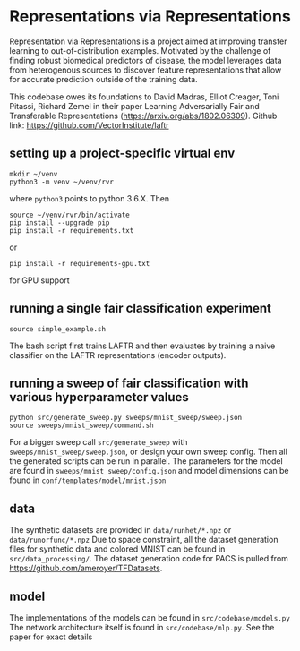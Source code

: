 # Representations via Representations

Representation via Representations is a project aimed at improving transfer learning to out-of-distribution examples. Motivated by the challenge of finding robust biomedical predictors of disease, the model leverages data from heterogenous sources to discover feature representations that allow for accurate prediction outside of the training data.

This codebase owes its foundations to David Madras, Elliot Creager, Toni Pitassi, Richard Zemel in their paper Learning Adversarially Fair and Transferable Representations (https://arxiv.org/abs/1802.06309). Github link: https://github.com/VectorInstitute/laftr

## setting up a project-specific virtual env
```
mkdir ~/venv 
python3 -m venv ~/venv/rvr
```
where `python3` points to python 3.6.X. Then
```
source ~/venv/rvr/bin/activate
pip install --upgrade pip
pip install -r requirements.txt
```
or 
```
pip install -r requirements-gpu.txt
```
for GPU support

## running a single fair classification experiment
```
source simple_example.sh
```
The bash script first trains LAFTR and then evaluates by training a naive classifier on the LAFTR representations (encoder outputs).

## running a sweep of fair classification with various hyperparameter values
```
python src/generate_sweep.py sweeps/mnist_sweep/sweep.json
source sweeps/mnist_sweep/command.sh
```
For a bigger sweep call `src/generate_sweep` with `sweeps/mnist_sweep/sweep.json`, or design your own sweep config. Then all the generated scripts can be run in parallel.
The parameters for the model are found in `sweeps/mnist_sweep/config.json` and model dimensions can be found in `conf/templates/model/mnist.json`

## data
The synthetic datasets are provided in `data/runhet/*.npz` or `data/runorfunc/*.npz`
Due to space constraint, all the dataset generation files for synthetic data and colored MNIST can be found in `src/data_processing/`. The dataset generation code for PACS is pulled from https://github.com/ameroyer/TFDatasets.

## model

The implementations of the models can be found in `src/codebase/models.py`
The network architecture itself is found in `src/codebase/mlp.py`. See the paper for exact details

